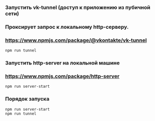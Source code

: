 ### Запустить vk-tunnel (доступ к приложению из пубичной сети)
### Проксирует запрос к локальному http-серверу.
### https://www.npmjs.com/package/@vkontakte/vk-tunnel
```shell
npm run tunnel
```

### Запустить http-server на локальной машине
### https://www.npmjs.com/package/http-server
```shell
npm run server-start
```

### Порядок запуска
```shell
npm run server-start
npm run tunnel
```